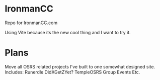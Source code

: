 # IronmanCC
Repo for IronmanCC.com

Using Vite because its the new cool thing and I want to try it.

# Plans
Move all OSRS related projects I've built to one somewhat designed site.
Includes:
Runerdle
DidXGetZYet?
TempleOSRS Group
Events
Etc.